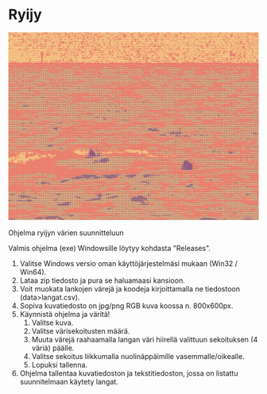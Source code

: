 # Ryijy

![alt text](https://github.com/trainio/ryijy/blob/master/ryijy-2020-4-20-16-16-0.png)


Ohjelma ryijyn värien suunnitteluun


Valmis ohjelma (exe) Windowsille löytyy kohdasta "Releases".

1. Valitse Windows versio oman käyttöjärjestelmäsi mukaan (Win32 / Win64). 
2. Lataa zip tiedosto ja pura se haluamaasi kansioon. 
3. Voit muokata lankojen värejä ja koodeja kirjoittamalla ne tiedostoon (data>langat.csv).
4. Sopiva kuvatiedosto on jpg/png RGB kuva koossa n. 800x600px.
5. Käynnistä ohjelma ja väritä!
    1. Valitse kuva.
    2. Valitse värisekoitusten määrä.
    3. Muuta värejä raahaamalla langan väri hiirellä valittuun sekoituksen (4 väriä) päälle.
    4. Valitse sekoitus liikkumalla nuolinäppäimille vasemmalle/oikealle.
    5. Lopuksi tallenna.
6. Ohjelma tallentaa kuvatiedoston ja tekstitiedoston, jossa on listattu suunnitelmaan käytety langat.
